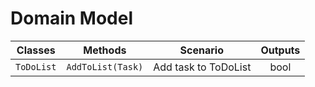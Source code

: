 # Domain Model

| **Classes** | **Methods** | **Scenario** | **Outputs** |
|:--:|:--:|:--:|:--:|
| `ToDoList` | `AddToList(Task)` | Add task to ToDoList | bool |
